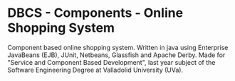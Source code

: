 # DBCS - Components - Online Shopping System
Component based online shopping system.
Written in java using Enterprise JavaBeans (EJB), JUnit, Netbeans, Glassfish and Apache Derby.
Made for "Service and Component Based Development", last year subject of the Software Engineering Degree at Valladolid University (UVa).
